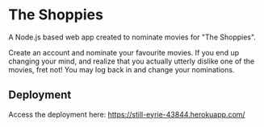 # The Shoppies

A Node.js based web app created to nominate movies for "The Shoppies". 

Create an account and nominate your favourite movies. If you end up changing your mind, and realize that you actually utterly dislike one of the movies, fret not! You may log back in and change your nominations.

## Deployment
Access the deployment here: https://still-eyrie-43844.herokuapp.com/